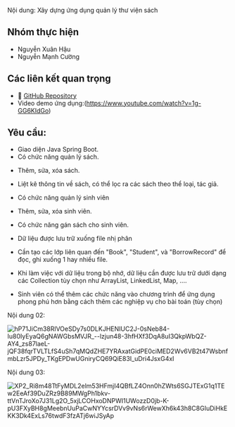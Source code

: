 Nội dung:
Xây dựng ứng dụng quản lý thư viện sách
## Nhóm thực hiện
- Nguyễn Xuân Hậu 
- Nguyễn Mạnh Cường

## Các liên kết quan trọng 
- 🔗 [GitHub Repository](https://github.com/h4unguyxn/Group16_OPP_N02)
- Video demo ứng dụng:(https://www.youtube.com/watch?v=1g-GG6KIdGo)
## Yêu cầu:
- Giao diện Java Spring Boot.
- Có chức năng quản lý sách.

+ Thêm, sửa, xóa sách.

+ Liệt kê thông tin về sách, có thể lọc ra các sách theo thể loại, tác giả.
- Có chức năng quản lý sinh viên

+ Thêm, sửa, xóa sinh viên.
- Có chức năng gán sách cho sinh viên.

- Dữ liệu được lưu trữ xuống file nhị phân

+ Cần tạo các lớp liên quan đến "Book", "Student", và "BorrowRecord" để đọc, ghi xuống 1 hay nhiều file.

- Khi làm việc với dữ liệu trong bộ nhớ, dữ liệu cần được lưu trữ dưới dạng các Collection tùy chọn như ArrayList, LinkedList, Map, ....

- Sinh viên có thể thêm các chức năng vào chương trình để ứng dụng phong phú hơn bằng cách thêm các nghiệp vụ cho bài toán (tùy chọn)

Nội dung 02:

![hP71JiCm38RlVOeSDy7s0DLKJHENIUC2J-0sNeb84-Iu80IyEyaQ6gNAWGbsMVJR_--lzjun48-3hfHXf3DqA8uI3QkpWbQZ-AY4_zs87laeL-jQF38fqrTVLTLfS4uSh7qMQdZHE7YRAxatGidPE0ciMED2Wv6VB2t47WsbnfmbLzr5JPDy_TKgEPDwUGniryCQ69QiE83I_uDri4JsxG4xI](https://github.com/user-attachments/assets/bb8f958c-8299-4465-8695-1520bb62c4f0)







Nội dung 03:


![XP2_Ri8m48TtFyMDL2elm53HFmjI4QBfLZ4Onn0hZWts6SGJTExG1q1TEw2EeAf39DuZRz9B89MWgPh1bkv-ttVnTJroXo7J31Lg2O_5xjLCOHxoDNPWI1UWozzD0jb-K-pU3FXyBH8gMeebnUuPaCwNYYcsrDVv9vNs6rWewXh6k43h8C8GIuDiHkEKK3Dk4ExLs76twdF3fzATj6wiJSyAp](https://github.com/user-attachments/assets/28a60bb8-5b4c-43af-a6fb-03a5f3c9a512)
